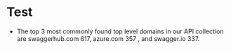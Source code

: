Test
================

- The top 3 most commonly found top level domains in our API collection
  are swaggerhub.com 617, azure.com 357 , and swagger.io 337.
